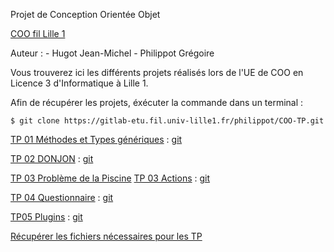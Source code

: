 Projet de Conception Orientée Objet

[COO fil Lille 1](http://portail.fil.univ-lille1.fr/portail/index.php?dipl=L&sem=S5&ue=COO&label=Pr%C3%A9sentation)

Auteur :
	- Hugot Jean-Michel
	- Philippot Grégoire

Vous trouverez ici les différents projets réalisés lors de l'UE de COO en Licence 3 d'Informatique à Lille 1.

Afin de récupérer les projets, éxécuter la commande dans un terminal :

	$ git clone https://gitlab-etu.fil.univ-lille1.fr/philippot/COO-TP.git



[TP 01 Méthodes et Types génériques](http://www.fil.univ-lille1.fr/%7Eroutier/enseignement/licence/coo/tdtp/tp-generiques.pdf) : [git](https://gitlab-etu.fil.univ-lille1.fr/philippot/COO-TP/tree/master/TP01-GENERICS)

[TP 02 DONJON](http://www.fil.univ-lille1.fr/%7Eroutier/enseignement/licence/coo/tdtp/dungeon.pdf) : [git](https://gitlab-etu.fil.univ-lille1.fr/philippot/COO-TP/tree/master/TP02-DONJON)

[TP 03 Problème de la Piscine](http://www.fil.univ-lille1.fr/%7Eroutier/enseignement/licence/coo/tdtp/piscine.pdf)
[TP 03 Actions](http://www.fil.univ-lille1.fr/%7Eroutier/enseignement/licence/coo/tdtp/actions.pdf) : [git](https://gitlab-etu.fil.univ-lille1.fr/philippot/COO-TP/tree/master/TP03-POOL)

[TP 04 Questionnaire](http://www.fil.univ-lille1.fr/%7Eroutier/enseignement/licence/coo/tdtp/questionnaire.pdf) : [git](https://gitlab-etu.fil.univ-lille1.fr/philippot/COO-TP/tree/master/TP04-QUESTIONNAIRE)

[TP05 Plugins](http://www.fil.univ-lille1.fr/%7Eroutier/enseignement/licence/coo/tdtp/plugins.pdf) : [git]()

[Récupérer les fichiers nécessaires pour les TP](http://www.fil.univ-lille1.fr/portail/index.php?dipl=L&sem=S5&ue=COO&label=Semainier)
